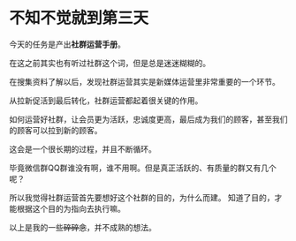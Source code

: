 # 不知不觉就到第三天

今天的任务是产出**社群运营手册**。

在这之前其实也有听过社群这个词，但是总是迷迷糊糊的。

在搜集资料了解以后，发现社群运营其实是新媒体运营里非常重要的一个环节。

从拉新促活到最后转化，社群运营都起着很关键的作用。

如何运营好社群，让会员更为活跃，忠诚度更高，最后成为我们的顾客，甚至我们的顾客可以拉到新的顾客。

这会是一个很长期的过程，并且不断循环。

毕竟微信群QQ群谁没有啊，谁不用啊。但是真正活跃的、有质量的群又有几个呢？

所以我觉得社群运营首先要想好这个社群的目的，为什么而建。
知道了目的，才能根据这个目的为指向去执行嘛。



以上是我的一些~~碎碎念~~，并不成熟的想法。
